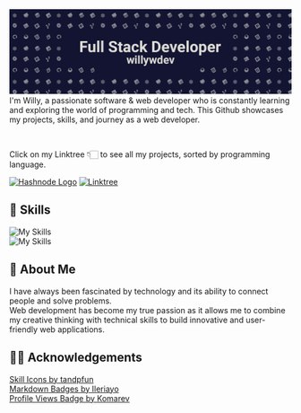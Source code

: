 <img src="header2.gif">
I'm Willy, a passionate software & web developer who is constantly learning and exploring the world of programming and tech. This Github showcases my projects, skills, and journey as a web developer.     

&nbsp; 

Click on my Linktree 👇🏻 to see all my projects, sorted by programming language.
&nbsp; 

[![Hashnode Logo](https://camo.githubusercontent.com/4903b1622b93d6b463a65bfd79c818140334fb599ee94d2c3143a3ba58683138/68747470733a2f2f696d672e736869656c64732e696f2f62616467652f486173686e6f64652d3239363246463f7374796c653d666f722d7468652d6261646765266c6f676f3d686173686e6f6465266c6f676f436f6c6f723d7768697465)](https://willywdev.hashnode.dev/) [![Linktree](https://img.shields.io/badge/linktree-1de9b6?style=for-the-badge&logo=linktree&logoColor=white)](https://willywdev.github.io/linkster/)

## 🧠 Skills

![My Skills](https://skillicons.dev/icons?i=html,css,js,ts,react,electron,python,nodejs,firebase,vite)<br>
![My Skills](https://skillicons.dev/icons?i=webpack,git,github,vscode,md,powershell,bash,ps,bootstrap,tailwind)

## 🚀 About Me

I have always been fascinated by technology and its ability to connect people and solve problems. <br> Web development has become my true passion as it allows me to combine my creative thinking with technical skills to build innovative and user-friendly web applications.

## ✌🏻 Acknowledgements

[ Skill Icons by tandpfun](https://github.com/tandpfun/skill-icons)<br>
[Markdown Badges by Ileriayo](https://github.com/Ileriayo/markdown-badges)<br>
[Profile Views Badge by Komarev](https://github.com/antonkomarev/github-profile-views-counter)<br>

